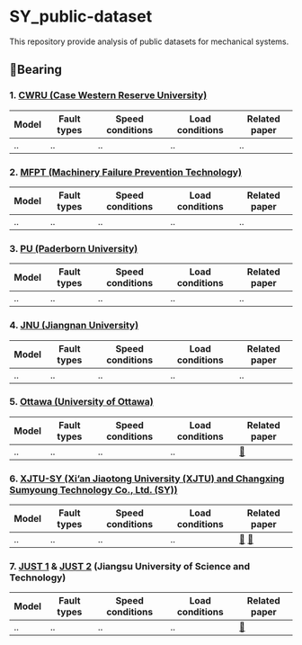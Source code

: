 # SY_public-dataset
This repository provide analysis of public datasets for mechanical systems.

## :radio_button:Bearing

### 1. [CWRU (Case Western Reserve University)](https://engineering.case.edu/bearingdatacenter/download-data-file)
|Model|Fault types|Speed conditions|Load conditions|Related paper|
|------|------|------|------|------|
|..|..|..|..|..|

### 2. [MFPT (Machinery Failure Prevention Technology)](https://www.mfpt.org/fault-data-sets/)
|Model|Fault types|Speed conditions|Load conditions|Related paper|
|------|------|------|------|------|
|..|..|..|..|..|

### 3. [PU (Paderborn University)](https://mb.uni-paderborn.de/en/kat/research/kat-datacenter/bearing-datacenter/data-sets-and-download)
|Model|Fault types|Speed conditions|Load conditions|Related paper|
|------|------|------|------|------|
|..|..|..|..|..|

### 4. [JNU (Jiangnan University)](https://github.com/ClarkGableWang/JNU-Bearing-Dataset)
|Model|Fault types|Speed conditions|Load conditions|Related paper|
|------|------|------|------|------|
|..|..|..|..|..|

### 5. [Ottawa (University of Ottawa)](https://data.mendeley.com/datasets/y2px5tg92h/5)
|Model|Fault types|Speed conditions|Load conditions|Related paper|
|------|------|------|------|------|
|..|..|..|..|[📑](https://www.sciencedirect.com/science/article/pii/S2352340923004456#refdata001)|

### 6. [XJTU-SY (Xi’an Jiaotong University (XJTU) and Changxing Sumyoung Technology Co., Ltd. (SY))](https://biaowang.tech/xjtu-sy-bearing-datasets/)
|Model|Fault types|Speed conditions|Load conditions|Related paper|
|------|------|------|------|------|
|..|..|..|..|[📑](https://ieeexplore.ieee.org/document/8576668) [🔗](https://github.com/WangBiaoXJTU/xjtu-sy-bearing-datasets)|

### 7. [JUST 1](https://data.mendeley.com/datasets/hwg8v5j8t6/1) & [JUST 2](https://data.mendeley.com/datasets/rcxgmdxhbr/1) (Jiangsu University of Science and Technology)
|Model|Fault types|Speed conditions|Load conditions|Related paper|
|------|------|------|------|------|
|..|..|..|..|[📑](https://papers.ssrn.com/sol3/papers.cfm?abstract_id=4756210)|
